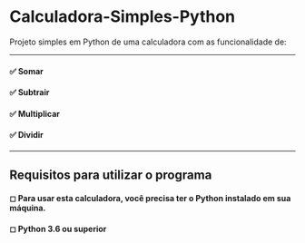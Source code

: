# Calculadora-Simples-Python
Projeto simples em Python de uma calculadora com as funcionalidade de:
<hr>

#### ✅ Somar
#### ✅ Subtrair
#### ✅ Multiplicar
#### ✅ Dividir

<hr>

## Requisitos para utilizar o programa

#### ◻ Para usar esta calculadora, você precisa ter o Python instalado em sua máquina.
#### ◻ Python 3.6 ou superior

